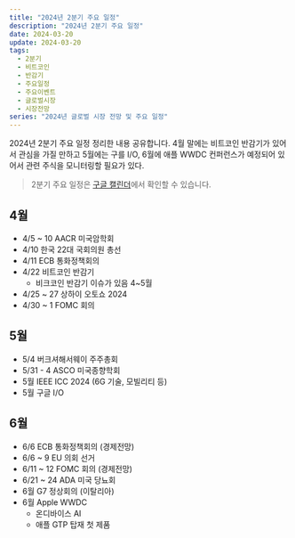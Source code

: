 ```yaml
---
title: "2024년 2분기 주요 일정"
description: "2024년 2분기 주요 일정"
date: 2024-03-20
update: 2024-03-20
tags:
  - 2분기
  - 비트코인
  - 반감기
  - 주요일정
  - 주요이벤트
  - 글로벌시장
  - 시장전망
series: "2024년 글로벌 시장 전망 및 주요 일정"
---
```


2024년 2분기 주요 일정 정리한 내용 공유합니다. 4월 말에는 비트코인 반감기가 있어서 관심을 가질 만하고 5월에는 구를 I/O, 6월에 애플 WWDC 컨퍼런스가 예정되어 있어서 관련 주식을 모니터링할 필요가 있다.

> 2분기 주요 일정은 [구글 캘린더](https://calendar.google.com/calendar/u/0?cid=OGNjOTU3OWMwYmUyMDA0ODZjMWViZGQ4ODAxODcyMDc3OTRiMDdjMWU3NmRjMGIzNjYxOWZlMzA5ZjdjNTM4M0Bncm91cC5jYWxlbmRhci5nb29nbGUuY29t)에서 확인할 수 있습니다.
  

## 4월

- 4/5 ~ 10 AACR 미국암학회
- 4/10 한국 22대 국회의원 총선
- 4/11 ECB 통화정책회의
- 4/22 비트코인 반감기
  - 비크코인 반감기 이슈가 있음 4~5월
- 4/25 ~ 27 상하이 오토쇼 2024
- 4/30 ~ 1 FOMC 회의

## 5월

- 5/4 버크셔해서웨이 주주총회
- 5/31 - 4 ASCO 미국종향학회
- 5월 IEEE ICC 2024 (6G 기술, 모빌리티 등)
- 5월 구글 I/O

## 6월

- 6/6 ECB 통화정책회의 (경제전망)
- 6/6 ~ 9 EU 의회 선거
- 6/11 ~ 12 FOMC 회의 (경제전망)
- 6/21 ~ 24 ADA 미국 당뇨회
- 6월 G7 정상회의 (이탈리아)
- 6월 Apple WWDC
  - 온디바이스 AI
  - 애플 GTP 탑재 첫 제품
